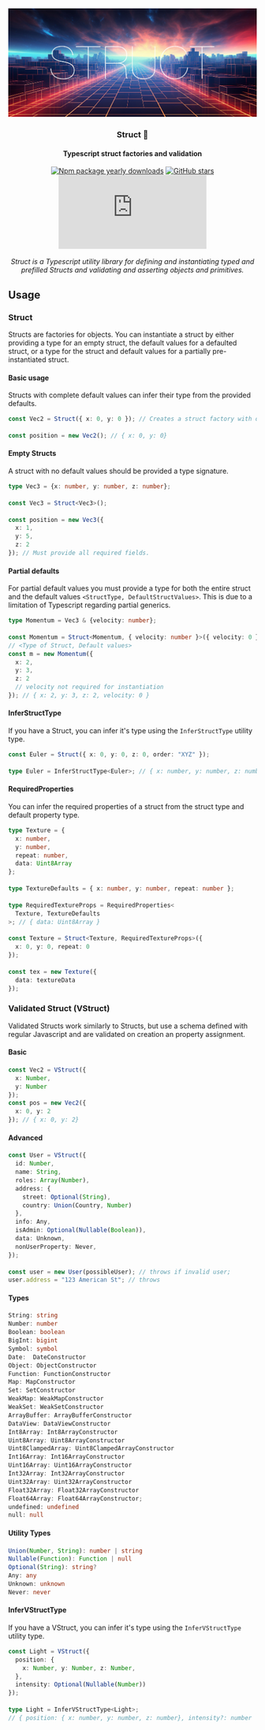 <div align="center">
<br />

![Struct](.github/banner.jpg)

<h3>Struct 🧬</h3>

#### Typescript struct factories and validation

[![Npm package yearly downloads](https://badgen.net/npm/dy/express)](https://npmjs.com/package/express)
[![GitHub stars](https://img.shields.io/github/stars/freeCodeCamp/freeCodeCamp.svg?style=social&label=Star&maxAge=2592000)](https://github.com/freeCodeCamp/freeCodeCamp)
[![NuGet stable version](https://badgen.net/nuget/v/newtonsoft.json)](https://nuget.org/packages/newtonsoft.json)

*Struct is a Typescript utility library for defining and instantiating typed and prefilled Structs and validating and asserting objects and primitives.*
</div>

## Usage

### Struct

Structs are factories for objects. You can instantiate a struct by either providing a type for an empty struct, the default values for a defaulted struct, or a type for the struct and default values for a partially pre-instantiated struct.

#### Basic usage

Structs with complete default values can infer their type from the provided defaults.
```typescript
const Vec2 = Struct({ x: 0, y: 0 }); // Creates a struct factory with default values

const position = new Vec2(); // { x: 0, y: 0}
```
#### Empty Structs

A struct with no default values should be provided a type signature.
```typescript
type Vec3 = {x: number, y: number, z: number};

const Vec3 = Struct<Vec3>();

const position = new Vec3({
  x: 1,
  y: 5,
  z: 2
}); // Must provide all required fields.
```
#### Partial defaults

For partial default values you must provide a type for both the entire struct and the default values `<StructType, DefaultStructValues>`. This is due to a limitation of Typescript regarding partial generics.
```typescript
type Momentum = Vec3 & {velocity: number};

const Momentum = Struct<Momentum, { velocity: number }>({ velocity: 0 });
// <Type of Struct, Default values>
const m = new Momentum({
  x: 2,
  y: 3,
  z: 2 
  // velocity not required for instantiation
}); // { x: 2, y: 3, z: 2, velocity: 0 }
```
#### InferStructType

If you have a Struct, you can infer it's type using the `InferStructType` utility type.
```typescript
const Euler = Struct({ x: 0, y: 0, z: 0, order: "XYZ" });

type Euler = InferStructType<Euler>; // { x: number, y: number, z: number, order: string }
```

#### RequiredProperties

You can infer the required properties of a struct from the struct type and default property type.
```typescript
type Texture = {
  x: number,
  y: number,
  repeat: number,
  data: Uint8Array
};

type TextureDefaults = { x: number, y: number, repeat: number };

type RequiredTextureProps = RequiredProperties<
  Texture, TextureDefaults
>; // { data: Uint8Array }

const Texture = Struct<Texture, RequiredTextureProps>({
  x: 0, y: 0, repeat: 0
});

const tex = new Texture({
  data: textureData
});
```

### Validated Struct (VStruct)

Validated Structs work similarly to Structs, but use a schema defined with regular Javascript and are validated on creation an  property assignment.

#### Basic 
```typescript
const Vec2 = VStruct({
  x: Number,
  y: Number
});
const pos = new Vec2({
  x: 0, y: 2
}); // { x: 0, y: 2}
```

#### Advanced
```typescript
const User = VStruct({
  id: Number,
  name: String,
  roles: Array(Number),
  address: {
    street: Optional(String),
    country: Union(Country, Number)
  },
  info: Any,
  isAdmin: Optional(Nullable(Boolean)),
  data: Unknown,
  nonUserProperty: Never,
});

const user = new User(possibleUser); // throws if invalid user;
user.address = "123 American St"; // throws
```

#### Types
```typescript
String: string
Number: number
Boolean: boolean
BigInt: bigint
Symbol: symbol
Date:  DateConstructor
Object: ObjectConstructor
Function: FunctionConstructor
Map: MapConstructor
Set: SetConstructor
WeakMap: WeakMapConstructor
WeakSet: WeakSetConstructor
ArrayBuffer: ArrayBufferConstructor
DataView: DataViewConstructor
Int8Array: Int8ArrayConstructor
Uint8Array: Uint8ArrayConstructor
Uint8ClampedArray: Uint8ClampedArrayConstructor
Int16Array: Int16ArrayConstructor
Uint16Array: Uint16ArrayConstructor
Int32Array: Int32ArrayConstructor
Uint32Array: Uint32ArrayConstructor
Float32Array: Float32ArrayConstructor
Float64Array: Float64ArrayConstructor;
undefined: undefined
null: null
```

#### Utility Types

```typescript
Union(Number, String): number | string
Nullable(Function): Function | null
Optional(String): string?
Any: any
Unknown: unknown
Never: never
```

#### InferVStructType

If you have a VStruct, you can infer it's type using the `InferVStructType` utility type.
```typescript
const Light = VStruct({
  position: {
    x: Number, y: Number, z: Number,
  },
  intensity: Optional(Nullable(Number))
});

type Light = InferVStructType<Light>; 
// { position: { x: number, y: number, z: number}, intensity?: number | null | undefined }
```